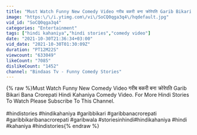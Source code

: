 ```yaml
---
title: "Must Watch Funny New Comedy Video गरीब बकरी बना क्रोरेपति Garib Bikari Bana Crorepati Hindi Kahaniya"
image: "https:\/\/i.ytimg.com\/vi\/SoCQ0qga3q4\/hqdefault.jpg"
vid_id: "SoCQ0qga3q4"
categories: "Entertainment"
tags: ["hindi kahaniya","hindi stories","comedy video"]
date: "2021-10-30T21:36:34+03:00"
vid_date: "2021-10-30T01:30:09Z"
duration: "PT12M22S"
viewcount: "633049"
likeCount: "7085"
dislikeCount: "1452"
channel: "Bindaas Tv - Funny Comedy Stories"
---
```

{% raw %}Must Watch Funny New Comedy Video गरीब बकरी बना क्रोरेपति Garib Bikari Bana Crorepati Hindi Kahaniya Comedy Video. For More Hindi Stories To Watch Please Subscribe To This Channel.<br /><br />#hindistories​ #hindikahaniya​ #garibbikari #garibbanacrorepati #garibbikaribanacrorepati #garibwala   #storiesinhindi​ #hindikahaniya​ #hindi​ #kahaniya​  #hindistories​{% endraw %}
